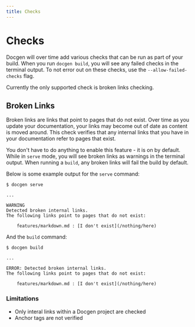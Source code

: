```yaml
---
title: Checks
---
```


# Checks

Docgen will over time add various checks that can be run as part of your build. When you run `docgen build`, you will
see any failed checks in the terminal output. To not error out on these checks, use the `--allow-failed-checks` flag.

Currently the only supported check is broken links checking.

## Broken Links

Broken links are links that point to pages that do not exist. Over time as you update your documentation, your links may
become out of date as content is moved around. This check verifies that any internal links that you have in your
documentation refer to pages that exist.

You don't have to do anything to enable this feature - it is on by default. While in `serve` mode, you will see broken
links as warnings in the terminal output. When running a `build`, any broken links will fail the build by default.

Below is some example output for the `serve` command:

```plain
$ docgen serve

...

WARNING
Detected broken internal links.
The following links point to pages that do not exist:

	features/markdown.md : [I don't exist](/nothing/here)

```

And the `build` command:

```plain
$ docgen build

...

ERROR: Detected broken internal links.
The following links point to pages that do not exist:

	features/markdown.md : [I don't exist](/nothing/here)

```

### Limitations

- Only interal links within a Docgen project are checked
- Anchor tags are not verified
